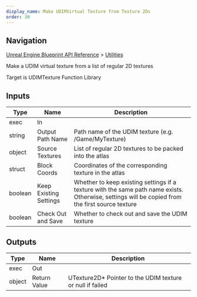 ```yaml
---
display_name: Make UDIMVirtual Texture from Texture 2Ds
order: 30
---
```

## Navigation

[Unreal Engine Blueprint API Reference](https://dev.epicgames.com/documentation/en-us/unreal-engine/BlueprintAPI) > [Utilities](https://dev.epicgames.com/documentation/en-us/unreal-engine/BlueprintAPI/Utilities)

Make a UDIM virtual texture from a list of regular 2D textures

Target is UDIMTexture Function Library

## Inputs

| Type | Name | Description |
| --- | --- | --- |
| exec | In |  |
| string | Output Path Name | Path name of the UDIM texture (e.g. /Game/MyTexture) |
| object | Source Textures | List of regular 2D textures to be packed into the atlas |
| struct | Block Coords | Coordinates of the corresponding texture in the atlas |
| boolean | Keep Existing Settings | Whether to keep existing settings if a texture with the same path name exists. Otherwise, settings will be copied from the first source texture |
| boolean | Check Out and Save | Whether to check out and save the UDIM texture |

## Outputs

| Type | Name | Description |
| --- | --- | --- |
| exec | Out |  |
| object | Return Value | UTexture2D\* Pointer to the UDIM texture or null if failed |
